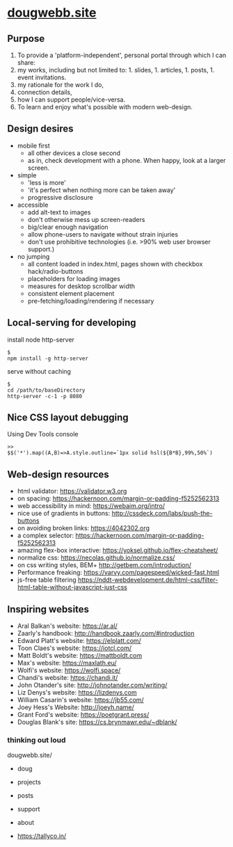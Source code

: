 # [dougwebb.site](https://www.dougwebb.site/)

## Purpose
1. To provide a 'platform-independent', personal portal through which I can share:
  1. my works, including but not limited to:
    1. slides,
    1. articles,
    1. posts,
    1. event invitations.
  1. my rationale for the work I do,
  1. connection details,
  1. how I can support people/vice-versa.
1. To learn and enjoy what's possible with modern web-design.

## Design desires 
- mobile first
  - all other devices a close second
  - as in, check development with a phone. When happy, look at a larger screen.
- simple
  - 'less is more'
  - 'it's perfect when nothing more can be taken away'
  - progressive disclosure
- accessible
  - add alt-text to images
  - don't otherwise mess up screen-readers
  - big/clear enough navigation
  - allow phone-users to navigate without strain injuries
  - don't use prohibitive technologies (i.e. >90% web user browser support.)
- no jumping
  - all content loaded in index.html, pages shown with checkbox hack/radio-buttons
  - placeholders for loading images
  - measures for desktop scrollbar width
  - consistent element placement
  - pre-fetching/loading/rendering if necessary

## Local-serving for developing
install node http-server

```
$
npm install -g http-server
```

serve without caching

```
$
cd /path/to/baseDirectory
http-server -c-1 -p 8080
```

## Nice CSS layout debugging
Using Dev Tools console

```
>>
$$('*').map((A,B)=>A.style.outline=`1px solid hsl(${B*B},99%,50%`)
```

## Web-design resources
- html validator: https://validator.w3.org
- on spacing: https://hackernoon.com/margin-or-padding-f5252562313
- web accessibility in mind: https://webaim.org/intro/
- nice use of gradients in buttons: http://cssdeck.com/labs/push-the-buttons
- on avoiding broken links: https://4042302.org
- a complex selector: https://hackernoon.com/margin-or-padding-f5252562313
- amazing flex-box interactive: https://yoksel.github.io/flex-cheatsheet/
- normalize css: https://necolas.github.io/normalize.css/
- on css writing styles, BEM+ http://getbem.com/introduction/
- Performance freaking: https://varvy.com/pagespeed/wicked-fast.html
- js-free table filtering https://nddt-webdevelopment.de/html-css/filter-html-table-without-javascript-just-css

## Inspiring websites
- Aral Balkan's website: https://ar.al/
- Zaarly's handbook: http://handbook.zaarly.com/#introduction
- Edward Platt's website: https://elplatt.com/
- Toon Claes's website: https://iotcl.com/
- Matt Boldt's website: https://mattboldt.com
- Max's website: https://maxlath.eu/
- Wolfi's website: https://wolfi.space/
- Chandi's website: https://chandi.it/
- John Otander's site: http://johnotander.com/writing/
- Liz Denys's website: https://lizdenys.com
- William Casarin's website: https://jb55.com/
- Joey Hess's Website: http://joeyh.name/
- Grant Ford's website: https://poetgrant.press/
- Douglas Blank's site: https://cs.brynmawr.edu/~dblank/

### thinking out loud
dougwebb.site/
  - doug
  - projects
  - posts
  - support
  - about
  
- https://tallyco.in/
